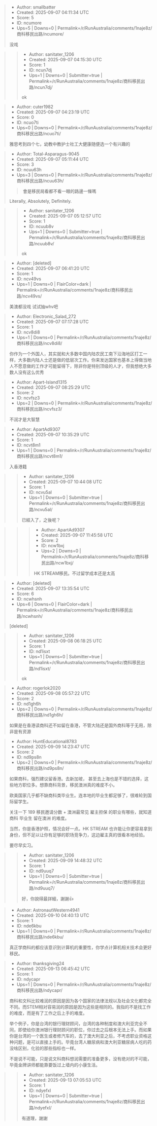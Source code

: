 > - Author: smallbatter
> - Created: 2025-09-07 04:11:34 UTC
> - Score: 5
> - ID: ncumore
> - Ups=5 | Downs=0 | Permalink=/r/RunAustralia/comments/1naje8z/商科移民出路/ncumore/
>
> 没戏

>> - Author: sanitater_1206
>> - Created: 2025-09-07 04:15:30 UTC
>> - Score: 1
>> - ID: ncun7dj
>> - Ups=1 | Downs=0 | Submitter=true | Permalink=/r/RunAustralia/comments/1naje8z/商科移民出路/ncun7dj/
>>
>> ok

> - Author: cuter1982
> - Created: 2025-09-07 04:23:19 UTC
> - Score: 0
> - ID: ncuo7ti
> - Ups=0 | Downs=0 | Permalink=/r/RunAustralia/comments/1naje8z/商科移民出路/ncuo7ti/
>
> 雅思考到四个七，幼教中教护士社工大健康随便选一个有兴趣的

> - Author: Total-Asparagus-9045
> - Created: 2025-09-07 05:11:44 UTC
> - Score: 3
> - ID: ncuu63h
> - Ups=3 | Downs=0 | Permalink=/r/RunAustralia/comments/1naje8z/商科移民出路/ncuu63h/
>
> > 會是移民局看都不看一眼的路邊一條嗎
> 
> Literally, Absolutely, Definitely.

>> - Author: sanitater_1206
>> - Created: 2025-09-07 05:12:57 UTC
>> - Score: 1
>> - ID: ncuub8v
>> - Ups=1 | Downs=0 | Submitter=true | Permalink=/r/RunAustralia/comments/1naje8z/商科移民出路/ncuub8v/
>>
>> ok

> - Author: [deleted]
> - Created: 2025-09-07 06:41:20 UTC
> - Score: 1
> - ID: ncv49vs
> - Ups=1 | Downs=0 | FlairColor=dark | Permalink=/r/RunAustralia/comments/1naje8z/商科移民出路/ncv49vs/
>
> 美澳都没戏 试试抽whv吧

> - Author: Electronic_Salad_272
> - Created: 2025-09-07 07:17:28 UTC
> - Score: 1
> - ID: ncv8di8
> - Ups=1 | Downs=0 | Permalink=/r/RunAustralia/comments/1naje8z/商科移民出路/ncv8di8/
>
> 你作为一个外国人，其实就和大多数中国内陆农民工南下沿海地区打工一样，大多数内陆人士还是做的低层次工作。你来发达国家也基本上得做当地人不愿意做的工作才可能留得下，除非你是特别顶级的人才，但我想绝大多数人没有这么优秀

> - Author: Apart-Island1315
> - Created: 2025-09-07 08:25:29 UTC
> - Score: 2
> - ID: ncvfsz3
> - Ups=2 | Downs=0 | Permalink=/r/RunAustralia/comments/1naje8z/商科移民出路/ncvfsz3/
>
> 不润才是大智慧

> - Author: ApartAd9307
> - Created: 2025-09-07 10:35:29 UTC
> - Score: 1
> - ID: ncvt8m1
> - Ups=1 | Downs=0 | Permalink=/r/RunAustralia/comments/1naje8z/商科移民出路/ncvt8m1/
>
> 入香港籍

>> - Author: sanitater_1206
>> - Created: 2025-09-07 10:44:08 UTC
>> - Score: 1
>> - ID: ncvu5al
>> - Ups=1 | Downs=0 | Submitter=true | Permalink=/r/RunAustralia/comments/1naje8z/商科移民出路/ncvu5al/
>>
>> 已經入了，之後呢？

>>> - Author: ApartAd9307
>>> - Created: 2025-09-07 11:45:58 UTC
>>> - Score: 2
>>> - ID: ncw1bxj
>>> - Ups=2 | Downs=0 | Permalink=/r/RunAustralia/comments/1naje8z/商科移民出路/ncw1bxj/
>>>
>>> HK STREAM移民。不过留学成本还是太高

> - Author: [deleted]
> - Created: 2025-09-07 13:35:54 UTC
> - Score: 6
> - ID: ncwhsnh
> - Ups=6 | Downs=0 | FlairColor=dark | Permalink=/r/RunAustralia/comments/1naje8z/商科移民出路/ncwhsnh/
>
> [deleted]

>> - Author: sanitater_1206
>> - Created: 2025-09-08 06:18:25 UTC
>> - Score: 1
>> - ID: nd1isxt
>> - Ups=1 | Downs=0 | Submitter=true | Permalink=/r/RunAustralia/comments/1naje8z/商科移民出路/nd1isxt/
>>
>> ok

> - Author: rogerlok2020
> - Created: 2025-09-08 05:57:22 UTC
> - Score: 2
> - ID: nd1gh6h
> - Ups=2 | Downs=0 | Permalink=/r/RunAustralia/comments/1naje8z/商科移民出路/nd1gh6h/
>
> 如果是在香港读商科还不如留在香港，不管大陆还是国外商科等于无用，除非是有资源

> - Author: HuntEducational8783
> - Created: 2025-09-09 14:23:47 UTC
> - Score: 2
> - ID: nd9ps8n
> - Ups=2 | Downs=0 | Permalink=/r/RunAustralia/comments/1naje8z/商科移民出路/nd9ps8n/
>
> 如果商科，强烈建议留香港。去新加坡， 甚至去上海也是不错的选择，这些地方职位多。想靠商科背景，移民澳洲真的难度不小。
> 
> 欧美国家几乎都不缺商科类毕业生。连本地的毕业生都足够了，很难轮到国际留学生。
> 
> 关注一下 189 移民邀请分数 + 澳洲最常见 雇主担保 的职业有哪些，就知道 商科 毕业生 留在澳洲 的难度。
> 
> 当然，你是香港护照，情况会好一点。HK STREAM 也许能让你更容易拿到身份，但不足以让你有足够的职场竞争力，这边雇主真的很看本地经验。
> 
> 要尽早实习。

>> - Author: sanitater_1206
>> - Created: 2025-09-09 14:48:32 UTC
>> - Score: 1
>> - ID: nd9uuq7
>> - Ups=1 | Downs=0 | Submitter=true | Permalink=/r/RunAustralia/comments/1naje8z/商科移民出路/nd9uuq7/
>>
>> 好，你說得最詳細，謝謝👍

> - Author: AstronautWestern4941
> - Created: 2025-09-10 04:40:13 UTC
> - Score: 1
> - ID: nde6kbu
> - Ups=1 | Downs=0 | Permalink=/r/RunAustralia/comments/1naje8z/商科移民出路/nde6kbu/
>
> 真正学商科的都应该意识到计算机的重要性，你学点计算机相关技术会更好移民。

> - Author: thanksgiving24
> - Created: 2025-09-13 06:45:42 UTC
> - Score: 1
> - ID: ndycapr
> - Ups=1 | Downs=0 | Permalink=/r/RunAustralia/comments/1naje8z/商科移民出路/ndycapr/
>
> 商科和文科比较难润的原因是因为各个国家的法律法规以及社会文化都完全不同。而STEM相对容易润的原因是因为这些是相同的。我指的不是找工作的难度，而是有了工作之后上手的难度。
> 
> 举个例子，你是台湾的银行理财顾问，台湾的各种制度和澳大利亚完全不同，即使给你澳洲银行理财顾问的职位，你过去之后根本无法上手。而如果你是台湾的一个医生或者修汽车的，去了澳大利亚之后，不考虑职业资格这种问题，是可以直接上手的。毕竟台湾人糖尿病和澳大利亚糖尿病人吃的药没啥区别，化验的那些指标也一样。
> 
> 不是说不可能，只是说文科商科想润需要的准备更多，没有绝对的不可能，毕竟金牌讲师都能靠要饭过上墙内的小康生活。

>> - Author: sanitater_1206
>> - Created: 2025-09-13 07:05:53 UTC
>> - Score: 1
>> - ID: ndyefxl
>> - Ups=1 | Downs=0 | Submitter=true | Permalink=/r/RunAustralia/comments/1naje8z/商科移民出路/ndyefxl/
>>
>> 有道理，謝謝
